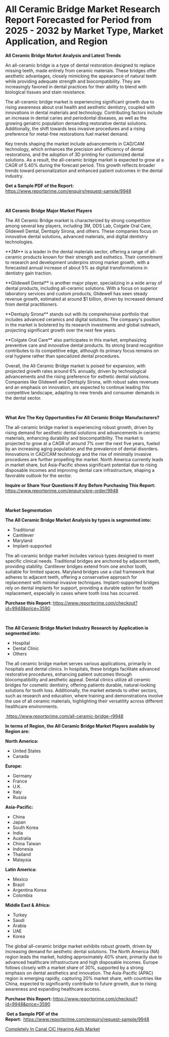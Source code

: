 <p><h1>All Ceramic Bridge Market Research Report Forecasted for Period from 2025 -  2032 by Market Type, Market Application, and Region</h1></p><p><strong>All Ceramic Bridge Market Analysis and Latest Trends</strong></p>
<p><p>An all-ceramic bridge is a type of dental restoration designed to replace missing teeth, made entirely from ceramic materials. These bridges offer aesthetic advantages, closely mimicking the appearance of natural teeth while providing adequate strength and biocompatibility. They are increasingly favored in dental practices for their ability to blend with biological tissues and stain resistance.</p><p>The all-ceramic bridge market is experiencing significant growth due to rising awareness about oral health and aesthetic dentistry, coupled with innovations in dental materials and technology. Contributing factors include an increase in dental caries and periodontal diseases, as well as the growing geriatric population demanding restorative dental solutions. Additionally, the shift towards less invasive procedures and a rising preference for metal-free restorations fuel market demand.</p><p>Key trends shaping the market include advancements in CAD/CAM technology, which enhances the precision and efficiency of dental restorations, and the adoption of 3D printing for customized dental solutions. As a result, the all-ceramic bridge market is expected to grow at a CAGR of 5.40% during the forecast period. This growth reflects broader trends toward personalization and enhanced patient outcomes in the dental industry.</p></p>
<p><strong>Get a Sample PDF of the Report:&nbsp;</strong> <a href="https://www.reportprime.com/enquiry/request-sample/9948?utm_campaign=3563&utm_medium=2&utm_source=Github&utm_content=ia&utm_term=20032025&utm_id=all-ceramic-bridge">https://www.reportprime.com/enquiry/request-sample/9948</a></p>
<p>&nbsp;</p>
<p><strong>All Ceramic Bridge Major Market Players</strong></p>
<p><p>The All Ceramic Bridge market is characterized by strong competition among several key players, including 3M, DDS Lab, Colgate Oral Care, Glidewell Dental, Dentsply Sirona, and others. These companies focus on innovative dental solutions, advanced materials, and digital dentistry technologies.</p><p>**3M** is a leader in the dental materials sector, offering a range of all-ceramic products known for their strength and esthetics. Their commitment to research and development underpins strong market growth, with a forecasted annual increase of about 5% as digital transformations in dentistry gain traction.</p><p>**Glidewell Dental** is another major player, specializing in a wide array of dental products, including all-ceramic solutions. With a focus on superior laboratory services and custom products, Glidewell has seen steady revenue growth, estimated at around $1 billion, driven by increased demand from dental practitioners.</p><p>**Dentsply Sirona** stands out with its comprehensive portfolio that includes advanced ceramics and digital solutions. The company's position in the market is bolstered by its research investments and global outreach, projecting significant growth over the next few years.</p><p>**Colgate Oral Care** also participates in this market, emphasizing preventive care and innovative dental products. Its strong brand recognition contributes to its competitive edge, although its primary focus remains on oral hygiene rather than specialized dental procedures.</p><p>Overall, the All Ceramic Bridge market is poised for expansion, with projected growth rates around 6% annually, driven by technological advancements and the rising preference for esthetic dental solutions. Companies like Glidewell and Dentsply Sirona, with robust sales revenues and an emphasis on innovation, are expected to continue leading this competitive landscape, adapting to new trends and consumer demands in the dental sector.</p></p>
<p>&nbsp;</p>
<p><strong>What Are The Key Opportunities For All Ceramic Bridge Manufacturers?</strong></p>
<p><p>The all-ceramic bridge market is experiencing robust growth, driven by rising demand for aesthetic dental solutions and advancements in ceramic materials, enhancing durability and biocompatibility. The market is projected to grow at a CAGR of around 7% over the next five years, fueled by an increasing aging population and the prevalence of dental disorders. Innovations in CAD/CAM technology and the rise of minimally invasive procedures are further propelling the market. North America currently leads in market share, but Asia-Pacific shows significant potential due to rising disposable incomes and improving dental care infrastructure, shaping a favorable outlook for the sector.</p></p>
<p><strong>Inquire or Share Your Questions If Any Before Purchasing This Report:</strong> <a href="https://www.reportprime.com/enquiry/pre-order/9948?utm_campaign=3563&utm_medium=2&utm_source=Github&utm_content=ia&utm_term=20032025&utm_id=all-ceramic-bridge">https://www.reportprime.com/enquiry/pre-order/9948</a></p>
<p>&nbsp;</p>
<p><strong>Market Segmentation</strong></p>
<p><strong>The All Ceramic Bridge Market Analysis by types is segmented into:</strong></p>
<p><ul><li>Traditional</li><li>Cantilever</li><li>Maryland</li><li>Implant-supported</li></ul></p>
<p><p>The all-ceramic bridge market includes various types designed to meet specific clinical needs. Traditional bridges are anchored by adjacent teeth, providing stability. Cantilever bridges extend from one anchor tooth, suitable for limited spaces. Maryland bridges use a clad framework that adheres to adjacent teeth, offering a conservative approach for replacement with minimal invasive techniques. Implant-supported bridges rely on dental implants for support, providing a durable option for tooth replacement, especially in cases where tooth loss has occurred.</p></p>
<p><strong>Purchase this Report:&nbsp;</strong><a href="https://www.reportprime.com/checkout?id=9948&price=3590&utm_campaign=3563&utm_medium=2&utm_source=Github&utm_content=ia&utm_term=20032025&utm_id=all-ceramic-bridge">https://www.reportprime.com/checkout?id=9948&price=3590</a></p>
<p>&nbsp;</p>
<p><strong>The All Ceramic Bridge Market Industry Research by Application is segmented into:</strong></p>
<p><ul><li>Hospital</li><li>Dental Clinic</li><li>Others</li></ul></p>
<p><p>The all ceramic bridge market serves various applications, primarily in hospitals and dental clinics. In hospitals, these bridges facilitate advanced restorative procedures, enhancing patient outcomes through biocompatibility and aesthetic appeal. Dental clinics utilize all ceramic bridges for cosmetic dentistry, offering patients durable, natural-looking solutions for tooth loss. Additionally, the market extends to other sectors, such as research and education, where training and demonstrations involve the use of all ceramic materials, highlighting their versatility across different healthcare environments.</p></p>
<p><a href="https://www.reportprime.com/all-ceramic-bridge-r9948?utm_campaign=3563&utm_medium=2&utm_source=Github&utm_content=ia&utm_term=20032025&utm_id=all-ceramic-bridge">&nbsp;https://www.reportprime.com/all-ceramic-bridge-r9948</a></p>
<p><strong>In terms of Region, the All Ceramic Bridge Market Players available by Region are:</strong></p>
<p>
    <p> <strong> North America: </strong>
        <ul>
            <li>United States</li>
            <li>Canada</li>
        </ul>
        </p> 
    <p> <strong> Europe: </strong>
        <ul>
            <li>Germany</li>
            <li>France</li>
            <li>U.K.</li>
            <li>Italy</li>
            <li>Russia</li>
        </ul>
        </p> 
    <p> <strong> Asia-Pacific: </strong>
        <ul>
            <li>China</li>
            <li>Japan</li>
            <li>South Korea</li>
            <li>India</li>
            <li>Australia</li>
            <li>China Taiwan</li>
            <li>Indonesia</li>
            <li>Thailand</li>
            <li>Malaysia</li>
        </ul>
        </p> 
    <p> <strong> Latin America: </strong>
        <ul>
            <li>Mexico</li>
            <li>Brazil</li>
            <li>Argentina Korea</li>
            <li>Colombia</li>
        </ul>
        </p> 
    <p> <strong> Middle East & Africa: </strong>
        <ul>
            <li>Turkey</li>
            <li>Saudi</li>
            <li>Arabia</li>
            <li>UAE</li>
            <li>Korea</li>
        </ul>
    </p>
    </p>
<p><p>The global all-ceramic bridge market exhibits robust growth, driven by increasing demand for aesthetic dental solutions. The North America (NA) region leads the market, holding approximately 40% share, primarily due to advanced healthcare infrastructure and high disposable incomes. Europe follows closely with a market share of 30%, supported by a strong emphasis on dental aesthetics and innovation. The Asia-Pacific (APAC) region is emerging rapidly, capturing 20% market share, with countries like China, expected to significantly contribute to future growth, due to rising awareness and expanding healthcare access.</p></p>
<p><strong>Purchase this Report: </strong><a href="https://www.reportprime.com/checkout?id=9948&price=3590&utm_campaign=3563&utm_medium=2&utm_source=Github&utm_content=ia&utm_term=20032025&utm_id=all-ceramic-bridge">https://www.reportprime.com/checkout?id=9948&price=3590</a></p>
<p>&nbsp;<strong>Get a Sample PDF of the Report:&nbsp;&nbsp;</strong><a href="https://www.reportprime.com/enquiry/request-sample/9948?utm_campaign=3563&utm_medium=2&utm_source=Github&utm_content=ia&utm_term=20032025&utm_id=all-ceramic-bridge">https://www.reportprime.com/enquiry/request-sample/9948</a></p>
<p><strong></strong></p>
<p><p><a href="https://github.com/daleogrando/Market-Research-Report-List-1/blob/main/completely-in-canal-cic-hearing-aids-market.md?utm_campaign=3563&utm_medium=2&utm_source=Github&utm_content=ia&utm_term=20032025&utm_id=all-ceramic-bridge">Completely In Canal CIC Hearing Aids Market</a></p></p>